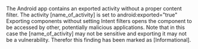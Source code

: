 The Android app contains an exported activity without a proper content filter. The activity [name_of_activity] is set to android:exported="true"  
Exporting components without setting Intent filters opens the component to be accessed by other, potentially malicious applications. Note that in this case the [name_of_activity] may not be sensitive and exporting it may not be a vulnerability. Therefor this finding has been marked as [Informational].
